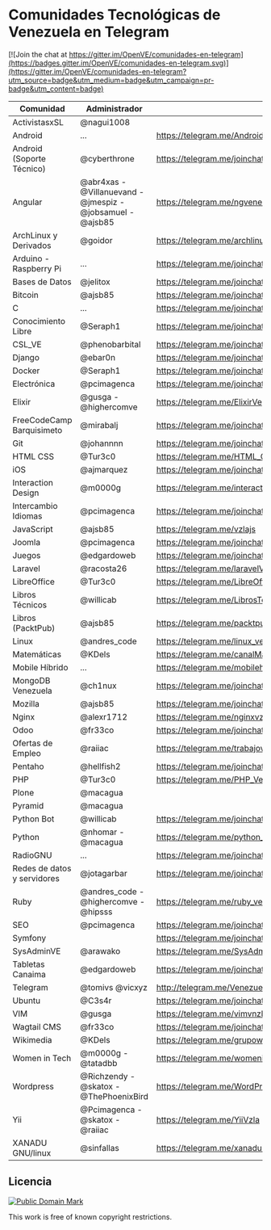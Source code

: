 # Comunidades Tecnológicas de Venezuela en Telegram

[![Join the chat at https://gitter.im/OpenVE/comunidades-en-telegram](https://badges.gitter.im/OpenVE/comunidades-en-telegram.svg)](https://gitter.im/OpenVE/comunidades-en-telegram?utm_source=badge&utm_medium=badge&utm_campaign=pr-badge&utm_content=badge)

| Comunidad              | Administrador      | Link                                                          |
|------------------------|--------------------|---------------------------------------------------------------|
| ActivistasxSL          | @nagui1008         |                                                               |
| Android                | ...                | https://telegram.me/AndroidDevVzla                            |
| Android (Soporte Técnico) | @cyberthrone    | https://telegram.me/joinchat/B5A3bAaZNO-_0HkAavsO1w           |
| Angular                | @abr4xas - @Villanuevand - @jmespiz - @jobsamuel - @ajsb85 | https://telegram.me/ngvenezuela |
| ArchLinux y Derivados  | @goidor            | https://telegram.me/archlinuxVE                               |
| Arduino - Raspberry Pi | ...                | https://telegram.me/joinchat/05dbbe5f020e87a4af775773f4c50c7d |
| Bases de Datos         | @jelitox           | https://telegram.me/joinchat/AUPtdgBLpGYJOgkZD2r1ZQ           |
| Bitcoin                | @ajsb85            | https://telegram.me/joinchat/AEmIhgCcYlh23KxkOZC3-w           |
| C                      | ...                | https://telegram.me/joinchat/BlwNNgIMJ1_Hn29Nak-tCg           |
| Conocimiento Libre     | @Seraph1           | https://telegram.me/joinchat/B9JUAATRuqeYAxaGYLq-ng           |
| CSL_VE                 | @phenobarbital     | https://telegram.me/joinchat/CIpccAYQwKfi_kktTuKisw           |
| Django                 | @ebar0n            | https://telegram.me/joinchat/BJxZXQGEslbc0kdty8hRbQ           |
| Docker                 | @Seraph1           | https://telegram.me/joinchat/B9JUAD5FWUGUQveQWCPZ6w           |
| Electrónica            | @pcimagenca        | https://telegram.me/joinchat/BSBThwFGutF_W1aKazPfhQ           |
| Elixir                 | @gusga - @highercomve | https://telegram.me/ElixirVe                               |
| FreeCodeCamp Barquisimeto    | @mirabalj | https://telegram.me/joinchat/AFn8xT7vPnlQbJc9mScY_A              |
| Git                    | @johannnn          | https://telegram.me/joinchat/AbiOpD49RGsDrx9Nb4gjaA           |
| HTML CSS               | @Tur3c0            | https://telegram.me/HTML_CSS_Ve                               |
| iOS                    | @ajmarquez         | https://telegram.me/joinchat/AH2ZUgIUXVcougUIOTurtg           |
| Interaction Design     | @m0000g            | https://telegram.me/interactiondesgin_spanish                 |
| Intercambio Idiomas    | @pcimagenca        | https://telegram.me/joinchat/BSBThwaOFqaNIXMc93Zb2g           |
| JavaScript             | @ajsb85            | https://telegram.me/vzlajs                                    |
| Joomla                 | @pcimagenca        | https://telegram.me/joinchat/BSBThwEBgP3723Tmij0lnw           |
| Juegos                 | @edgardoweb        | https://telegram.me/joinchat/AGqisAA-jlmIAAihME16vg           |
| Laravel                | @racosta26         | https://telegram.me/laravelVe           |
| LibreOffice            | @Tur3c0            | https://telegram.me/LibreOfficeVe                             |
| Libros Técnicos        | @willicab          | https://telegram.me/LibrosTecnicos                            |
| Libros (PacktPub)      | @ajsb85            | https://telegram.me/packtpubfreelearning                      |
| Linux                  | @andres_code       | https://telegram.me/linux_ve                                  |
| Matemáticas            | @KDels             | https://telegram.me/canalMatematicas                          |
| Mobile Híbrido         | ...                | https://telegram.me/mobilehybridappsve                        |
| MongoDB Venezuela      | @ch1nux            | https://telegram.me/joinchat/02fb5338009af29975c7d694d2aec965 |
| Mozilla                | @ajsb85            | https://telegram.me/joinchat/AEmIhgDedkCS2qtzWKccfg           |
| Nginx                  | @alexr1712         | https://telegram.me/nginxvzla                                 |
| Odoo                   | @fr33co            | https://telegram.me/joinchat/AFVMlQOdvSuOxq6UMtX7pw           |
| Ofertas de Empleo      | @raiiac            | https://telegram.me/trabajovenezuela                          |
| Pentaho                | @hellfish2         | https://telegram.me/joinchat/AEwPSwN8d4tJZOj7VYKK6A           |
| PHP                    | @Tur3c0            | https://telegram.me/PHP_Ve                                    |
| Plone                  | @macagua           |                                                               |
| Pyramid                | @macagua           |                                                               |
| Python Bot             | @willicab          | https://telegram.me/joinchat/00ab7c2601b7e76d92a127df3c7848b4 |
| Python                 | @nhomar - @macagua | https://telegram.me/python_venezuela                          |
| RadioGNU               | ...                | https://telegram.me/joinchat/000c551d006cb38838b643d7e8229885 |
| Redes de datos y servidores | @jotagarbar   | https://telegram.me/joinchat/B4dJbwa1g_BBBGcEQNxDMw           |
| Ruby                   | @andres_code - @highercomve - @hipsss | https://telegram.me/ruby_ve                |
| SEO                    | @pcimagenca        | https://telegram.me/joinchat/BSBThwXSgx0-XiGZL6P6fQ           |
| Symfony                |                    | https://telegram.me/joinchat/BSBThwZJsMqkvtk63D5-hA           |
| SysAdminVE               | @arawako           | https://telegram.me/SysAdminVE                                |
| Tabletas Canaima       | @edgardoweb        | https://telegram.me/joinchat/AGqisAI0UHkuBQDbuWm34g           |
| Telegram               | @tomivs @vicxyz    | http://telegram.me/VenezuelaTG                                |
| Ubuntu                 | @C3s4r             | https://telegram.me/joinchat/AGDeAgB4EN5fyzNjpYL8gg           |
| VIM                    | @gusga             | https://telegram.me/vimvnzla                                  |
| Wagtail CMS            | @fr33co            | https://telegram.me/joinchat/AFVMlQTWq-3CcTsvGDhO-g           |
| Wikimedia              | @KDels             | https://telegram.me/grupowmve                                 |
| Women in Tech          | @m0000g - @tatadbb | https://telegram.me/womenintech_spanish                       |
| Wordpress              | @Richzendy - @skatox - @ThePhoenixBird | https://telegram.me/WordPressVE           |
| Yii                    | @Pcimagenca - @skatox - @raiiac | https://telegram.me/YiiVzla                      |
| XANADU GNU/linux       | @sinfallas         | https://telegram.me/xanadulinux                               |


## Licencia

[![Public Domain Mark](http://i.creativecommons.org/p/mark/1.0/88x31.png)](http://creativecommons.org/publicdomain/mark/1.0/)

This work is free of known copyright restrictions.
